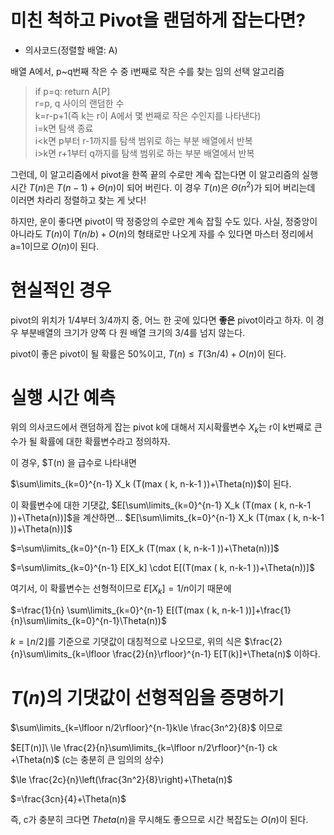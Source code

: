 # 미친 척하고 Pivot을 랜덤하게 잡는다면?

* 의사코드(정렬할 배열: A)

배열 A에서, p~q번째 작은 수 중 i번째로 작은 수를 찾는 임의 선택 알고리즘

>if p=q: return A[P]</br>
>r=p, q 사이의 랜덤한 수</br>
>k=r-p+1(즉 k는 r이 A에서 몇 번째로 작은 수인지를 나타낸다)</br>
>i=k면 탐색 종료</br>
>i<k면 p부터 r-1까지를 탐색 범위로 하는 부분 배열에서 반복</br>
>i>k면 r+1부터 q까지를 탐색 범위로 하는 부분 배열에서 반복</br>

그런데, 이 알고리즘에서 pivot을 한쪽 끝의 수로만 계속 잡는다면 이 알고리즘의 실행 시간
$T(n)$은 $T(n-1)+\Theta(n)$이 되어 버린다. 이 경우 $T(n)$은 $\Theta(n^2)$가 되어 버리는데 이러면 차라리 정렬하고 찾는 게 낫다!

하지만, 운이 좋다면 pivot이 딱 정중앙의 수로만 계속 잡힐 수도 있다. 사실, 정중앙이 아니라도 $T(n)$이 $T(n/b)+O(n)$의 형태로만 나오게 자를 수 있다면 마스터 정리에서 a=1이므로 $O(n)$이 된다.

# 현실적인 경우

pivot의 위치가 1/4부터 3/4까지 중, 어느 한 곳에 있다면 **좋은** pivot이라고 하자. 이 경우 부분배열의 크기가 양쪽 다 원 배열 크기의 3/4를 넘지 않는다.

pivot이 좋은 pivot이 될 확률은 50%이고, $T(n) \le T(3n/4)+O(n)$이 된다.

# 실행 시간 예측

위의 의사코드에서 랜덤하게 잡는 pivot k에 대해서 지시확률변수 $X_k$는 r이 k번째로 큰 수가 될 확률에 대한 확률변수라고 정의하자.

이 경우, $T(n)
을 급수로 나타내면

$\sum\limits_{k=0}^{n-1} X_k (T(max ( k, n-k-1 ))+\Theta(n))$이 된다.

이 확률변수에 대한 기댓값, $E[\sum\limits_{k=0}^{n-1} X_k (T(max ( k, n-k-1 ))+\Theta(n))]$을 계산하면...
$E[\sum\limits_{k=0}^{n-1} X_k (T(max ( k, n-k-1 ))+\Theta(n))]$

$=\sum\limits_{k=0}^{n-1} E[X_k (T(max ( k, n-k-1 ))+\Theta(n))]$

$=\sum\limits_{k=0}^{n-1} E[X_k] \cdot E[(T(max ( k, n-k-1 ))+\Theta(n))]$

여기서, 이 확률변수는 선형적이므로 $E[X_k]=1/n$이기 때문에

$=\frac{1}{n} \sum\limits_{k=0}^{n-1} E[(T(max ( k, n-k-1 ))]+\frac{1}{n}\sum\limits_{k=0}^{n-1}\Theta(n))$

$k=\lfloor n/2\rfloor$를 기준으로 기댓값이 대칭적으로 나오므로, 위의 식은 $\frac{2}{n}\sum\limits_{k=\lfloor \frac{2}{n}\rfloor}^{n-1} E[T(k)]+\Theta(n)$ 이하다.

# $T(n)$의 기댓값이 선형적임을 증명하기

$\sum\limits_{k=\lfloor n/2\rfloor}^{n-1}k\le \frac{3n^2}{8}$ 이므로

$E[T(n)]\ \le \frac{2}{n}\sum\limits_{k=\lfloor n/2\rfloor}^{n-1} ck +\Theta(n)$ (c는 충분히 큰 임의의 상수)

$\le \frac{2c}{n}\left(\frac{3n^2}{8}\right)+\Theta(n)$

$=\frac{3cn}{4}+\Theta(n)$

즉, c가 충분히 크다면 $Theta(n)$을 무시해도 좋으므로 시간 복잡도는 $O(n)$이 된다.
